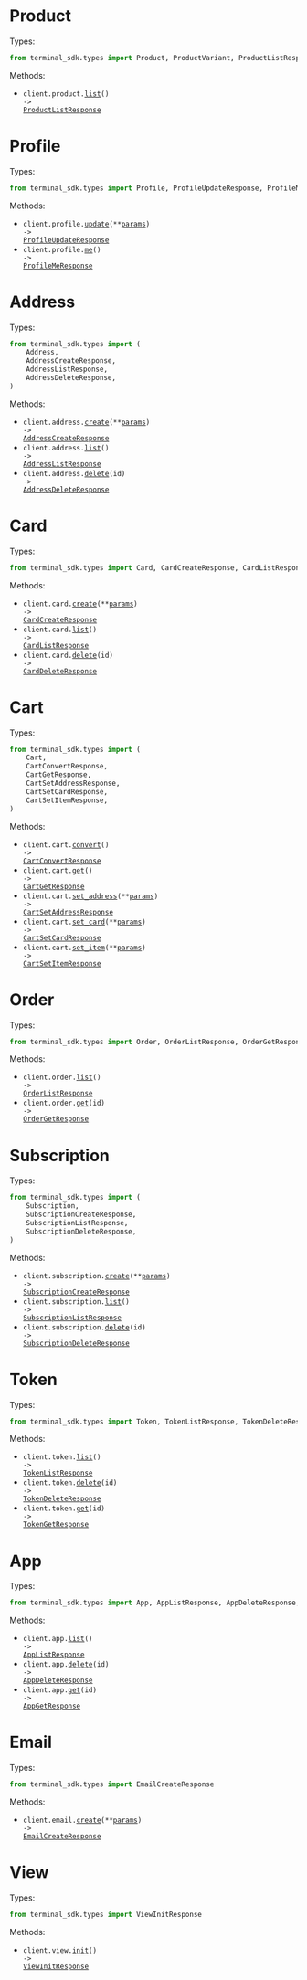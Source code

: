 # Product

Types:

```python
from terminal_sdk.types import Product, ProductVariant, ProductListResponse
```

Methods:

- <code title="get /product">client.product.<a href="./src/terminal_sdk/resources/product.py">list</a>() -> <a href="./src/terminal_sdk/types/product_list_response.py">ProductListResponse</a></code>

# Profile

Types:

```python
from terminal_sdk.types import Profile, ProfileUpdateResponse, ProfileMeResponse
```

Methods:

- <code title="put /profile">client.profile.<a href="./src/terminal_sdk/resources/profile.py">update</a>(\*\*<a href="src/terminal_sdk/types/profile_update_params.py">params</a>) -> <a href="./src/terminal_sdk/types/profile_update_response.py">ProfileUpdateResponse</a></code>
- <code title="get /profile">client.profile.<a href="./src/terminal_sdk/resources/profile.py">me</a>() -> <a href="./src/terminal_sdk/types/profile_me_response.py">ProfileMeResponse</a></code>

# Address

Types:

```python
from terminal_sdk.types import (
    Address,
    AddressCreateResponse,
    AddressListResponse,
    AddressDeleteResponse,
)
```

Methods:

- <code title="post /address">client.address.<a href="./src/terminal_sdk/resources/address.py">create</a>(\*\*<a href="src/terminal_sdk/types/address_create_params.py">params</a>) -> <a href="./src/terminal_sdk/types/address_create_response.py">AddressCreateResponse</a></code>
- <code title="get /address">client.address.<a href="./src/terminal_sdk/resources/address.py">list</a>() -> <a href="./src/terminal_sdk/types/address_list_response.py">AddressListResponse</a></code>
- <code title="delete /address/{id}">client.address.<a href="./src/terminal_sdk/resources/address.py">delete</a>(id) -> <a href="./src/terminal_sdk/types/address_delete_response.py">AddressDeleteResponse</a></code>

# Card

Types:

```python
from terminal_sdk.types import Card, CardCreateResponse, CardListResponse, CardDeleteResponse
```

Methods:

- <code title="post /card">client.card.<a href="./src/terminal_sdk/resources/card.py">create</a>(\*\*<a href="src/terminal_sdk/types/card_create_params.py">params</a>) -> <a href="./src/terminal_sdk/types/card_create_response.py">CardCreateResponse</a></code>
- <code title="get /card">client.card.<a href="./src/terminal_sdk/resources/card.py">list</a>() -> <a href="./src/terminal_sdk/types/card_list_response.py">CardListResponse</a></code>
- <code title="delete /card/{id}">client.card.<a href="./src/terminal_sdk/resources/card.py">delete</a>(id) -> <a href="./src/terminal_sdk/types/card_delete_response.py">CardDeleteResponse</a></code>

# Cart

Types:

```python
from terminal_sdk.types import (
    Cart,
    CartConvertResponse,
    CartGetResponse,
    CartSetAddressResponse,
    CartSetCardResponse,
    CartSetItemResponse,
)
```

Methods:

- <code title="post /cart/convert">client.cart.<a href="./src/terminal_sdk/resources/cart.py">convert</a>() -> <a href="./src/terminal_sdk/types/cart_convert_response.py">CartConvertResponse</a></code>
- <code title="get /cart">client.cart.<a href="./src/terminal_sdk/resources/cart.py">get</a>() -> <a href="./src/terminal_sdk/types/cart_get_response.py">CartGetResponse</a></code>
- <code title="put /cart/address">client.cart.<a href="./src/terminal_sdk/resources/cart.py">set_address</a>(\*\*<a href="src/terminal_sdk/types/cart_set_address_params.py">params</a>) -> <a href="./src/terminal_sdk/types/cart_set_address_response.py">CartSetAddressResponse</a></code>
- <code title="put /cart/card">client.cart.<a href="./src/terminal_sdk/resources/cart.py">set_card</a>(\*\*<a href="src/terminal_sdk/types/cart_set_card_params.py">params</a>) -> <a href="./src/terminal_sdk/types/cart_set_card_response.py">CartSetCardResponse</a></code>
- <code title="put /cart/item">client.cart.<a href="./src/terminal_sdk/resources/cart.py">set_item</a>(\*\*<a href="src/terminal_sdk/types/cart_set_item_params.py">params</a>) -> <a href="./src/terminal_sdk/types/cart_set_item_response.py">CartSetItemResponse</a></code>

# Order

Types:

```python
from terminal_sdk.types import Order, OrderListResponse, OrderGetResponse
```

Methods:

- <code title="get /order">client.order.<a href="./src/terminal_sdk/resources/order.py">list</a>() -> <a href="./src/terminal_sdk/types/order_list_response.py">OrderListResponse</a></code>
- <code title="get /order/{id}">client.order.<a href="./src/terminal_sdk/resources/order.py">get</a>(id) -> <a href="./src/terminal_sdk/types/order_get_response.py">OrderGetResponse</a></code>

# Subscription

Types:

```python
from terminal_sdk.types import (
    Subscription,
    SubscriptionCreateResponse,
    SubscriptionListResponse,
    SubscriptionDeleteResponse,
)
```

Methods:

- <code title="put /subscription">client.subscription.<a href="./src/terminal_sdk/resources/subscription.py">create</a>(\*\*<a href="src/terminal_sdk/types/subscription_create_params.py">params</a>) -> <a href="./src/terminal_sdk/types/subscription_create_response.py">SubscriptionCreateResponse</a></code>
- <code title="get /subscription">client.subscription.<a href="./src/terminal_sdk/resources/subscription.py">list</a>() -> <a href="./src/terminal_sdk/types/subscription_list_response.py">SubscriptionListResponse</a></code>
- <code title="delete /subscription/{id}">client.subscription.<a href="./src/terminal_sdk/resources/subscription.py">delete</a>(id) -> <a href="./src/terminal_sdk/types/subscription_delete_response.py">SubscriptionDeleteResponse</a></code>

# Token

Types:

```python
from terminal_sdk.types import Token, TokenListResponse, TokenDeleteResponse, TokenGetResponse
```

Methods:

- <code title="get /token">client.token.<a href="./src/terminal_sdk/resources/token.py">list</a>() -> <a href="./src/terminal_sdk/types/token_list_response.py">TokenListResponse</a></code>
- <code title="delete /token/{id}">client.token.<a href="./src/terminal_sdk/resources/token.py">delete</a>(id) -> <a href="./src/terminal_sdk/types/token_delete_response.py">TokenDeleteResponse</a></code>
- <code title="get /token/{id}">client.token.<a href="./src/terminal_sdk/resources/token.py">get</a>(id) -> <a href="./src/terminal_sdk/types/token_get_response.py">TokenGetResponse</a></code>

# App

Types:

```python
from terminal_sdk.types import App, AppListResponse, AppDeleteResponse, AppGetResponse
```

Methods:

- <code title="get /app">client.app.<a href="./src/terminal_sdk/resources/app.py">list</a>() -> <a href="./src/terminal_sdk/types/app_list_response.py">AppListResponse</a></code>
- <code title="delete /app/{id}">client.app.<a href="./src/terminal_sdk/resources/app.py">delete</a>(id) -> <a href="./src/terminal_sdk/types/app_delete_response.py">AppDeleteResponse</a></code>
- <code title="get /app/{id}">client.app.<a href="./src/terminal_sdk/resources/app.py">get</a>(id) -> <a href="./src/terminal_sdk/types/app_get_response.py">AppGetResponse</a></code>

# Email

Types:

```python
from terminal_sdk.types import EmailCreateResponse
```

Methods:

- <code title="post /email">client.email.<a href="./src/terminal_sdk/resources/email.py">create</a>(\*\*<a href="src/terminal_sdk/types/email_create_params.py">params</a>) -> <a href="./src/terminal_sdk/types/email_create_response.py">EmailCreateResponse</a></code>

# View

Types:

```python
from terminal_sdk.types import ViewInitResponse
```

Methods:

- <code title="get /view/init">client.view.<a href="./src/terminal_sdk/resources/view.py">init</a>() -> <a href="./src/terminal_sdk/types/view_init_response.py">ViewInitResponse</a></code>
